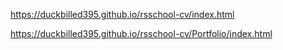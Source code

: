 https://duckbilled395.github.io/rsschool-cv/index.html

https://duckbilled395.github.io/rsschool-cv/Portfolio/index.html
